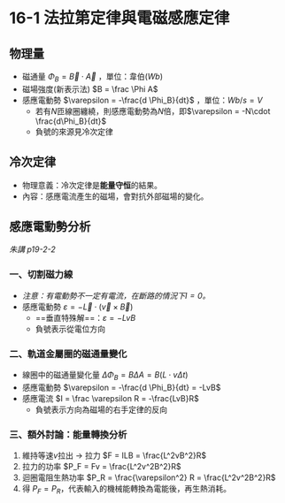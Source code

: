 # 16-1 法拉第定律與電磁感應定律
## 物理量
- 磁通量 $\Phi_B = \vec B \cdot \vec A$ ，單位：韋伯$(Wb)$
- 磁場強度(新表示法) $B = \frac \Phi A$
- 感應電動勢 $\varepsilon = -\frac{d \Phi_B}{dt}$ ，單位：$Wb/s = V$
	- 若有$N$匝線圈纏繞，則感應電動勢為$N$倍，即$\varepsilon = -N\cdot \frac{d\Phi_B}{dt}$
	- 負號的來源見冷次定律

## 冷次定律
- 物理意義：冷次定律是**能量守恒**的結果。
- 內容：感應電流產生的磁場，會對抗外部磁場的變化。

## 感應電動勢分析
*朱講 p19-2-2*
### 一、切割磁力線
- *注意：有電動勢不一定有電流，在斷路的情況下$I = 0$。*
- 感應電動勢 $\varepsilon = -\vec L \cdot (\vec v \times \vec B)$ 
	- ==垂直特殊解==：$\varepsilon = -LvB$
	- 負號表示從電位方向
### 二、軌道金屬圈的磁通量變化
 - 線圈中的磁通量變化量 $\Delta \Phi_B = B\Delta A = B(L\cdot v\Delta t)$
 - 感應電動勢 $\varepsilon = -\frac{d \Phi_B}{dt} = -LvB$
 - 感應電流 $I = \frac \varepsilon R = -\frac{LvB}R$
	 - 負號表示方向為磁場的右手定律的反向
### 三、額外討論：能量轉換分析
 1. 維持等速$v$拉出 $\rightarrow$ 拉力 $F = ILB = \frac{L^2vB^2}R$
 2. 拉力的功率 $P_F = Fv = \frac{L^2v^2B^2}R$
 3. 迴圈電阻生熱功率 $P_R = \frac{\varepsilon^2} R = \frac{L^2v^2B^2}R$
 4. 得 $P_F = P_R$，代表輸入的機械能轉換為電能後，再生熱消耗。